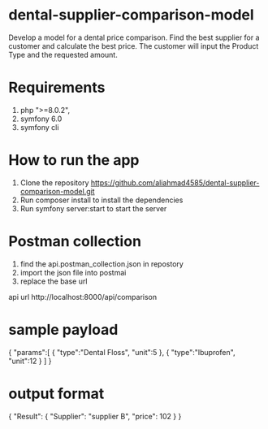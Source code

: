 # dental-supplier-comparison-model

Develop a model for a dental price comparison.
Find the best supplier for a customer and calculate the best price. The customer will input
the Product Type and the requested amount.


# Requirements
1. php ">=8.0.2",
2. symfony 6.0
3. symfony cli

# How to run the app

1. Clone the repository https://github.com/aliahmad4585/dental-supplier-comparison-model.git
2. Run composer install to install the dependencies
3. Run symfony server:start to start the server

# Postman collection 
1. find the api.postman_collection.json in repostory
2. import the json file into postmai
3. replace the base url

api url http://localhost:8000/api/comparison

# sample payload
{
    "params":[
        {
            "type":"Dental Floss",
            "unit":5
        },
        {
            "type":"Ibuprofen",
            "unit":12
        }
    ]
}
# output format
{
    "Result": {
        "Supplier": "supplier B",
        "price": 102
    }
}

